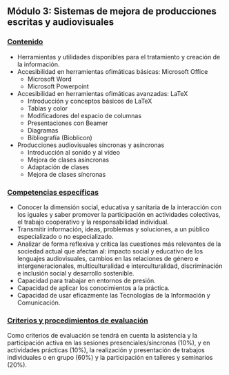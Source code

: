 ## **Módulo 3: Sistemas de mejora de producciones escritas y audiovisuales**				
											
### <u>Contenido</u>
* Herramientas y utilidades disponibles para el tratamiento y creación de la información.
* Accesibilidad en herramientas ofimáticas básicas: Microsoft Office
    * Microsoft Word
    * Microsoft Powerpoint
* Accesibilidad en herramientas ofimáticas avanzadas: LaTeX
    * Introducción y conceptos básicos de LaTeX
    * Tablas y color
    * Modificadores del espacio de columnas 
    * Presentaciones con Beamer
    * Diagramas
    * Bibliografía (Bioblicon)
* Producciones audiovisuales síncronas y asíncronas
    * Introducción al sonido y al vídeo
    * Mejora de clases asíncronas
    * Adaptación de clases
    * Mejora de clases síncronas

### <u>Competencias específicas</u>

* Conocer la dimensión social, educativa y sanitaria de la interacción con los iguales y saber promover la participación en actividades colectivas, el trabajo cooperativo y la responsabilidad individual. 
* Transmitir información, ideas, problemas y soluciones, a un público especializado o no especializado.
* Analizar de forma reflexiva y crítica las cuestiones más relevantes de la sociedad actual que afectan al: impacto social y educativo de los lenguajes audiovisuales, cambios en las relaciones de género e intergeneracionales, multiculturalidad e interculturalidad, discriminación e inclusión social y desarrollo sostenible. 
* Capacidad para trabajar en entornos de presión.
* Capacidad de aplicar los conocimientos a la práctica. 
* Capacidad de usar eficazmente las Tecnologías de la Información y Comunicación.												
### <u>Criterios y procedimientos de evaluación</u>
Como criterios de evaluación se tendrá en cuenta la asistencia y la participación activa en las sesiones presenciales/síncronas  (10%), y en actividades prácticas (10%), la realización y presentación de trabajos individuales o en grupo (60%) y la participación en talleres y seminarios (20%).	